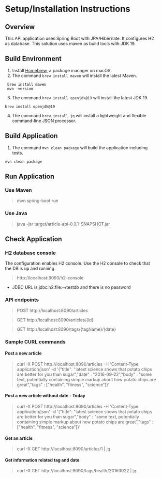 # Setup/Installation Instructions

## Overview
This API application uses Spring Boot with JPA/Hibernate. It configures H2 as database. 
This solution uses maven as build tools with JDK 19.

## Build Environment
1. Install [Homebrew](https://docs.brew.sh/Installation), a package manager on macOS.
1. The command `brew install maven` will install the latest Maven.
```
 brew install maven
 mvn -version
```
3. The command `brew install openjdk@19` will install the latest JDK 19.
```
brew install openjdk@19
```
4. The command `brew install jq` will install a lightweight and flexible command-line JSON processor.

## Build Application
1. The command `mvn clean package` will build the application including tests. 
```
mvn clean package
```

## Run Application
### Use Maven
> mvn spring-boot:run
### Use Java
> java -jar target/article-api-0.0.1-SNAPSHOT.jar 

## Check Application
### H2 database console
The configuration enables H2 console. 
Use the H2 console to check that the DB is up and running.
> http://localhost:8090/h2-console
* JDBC URL is jdbc:h2:file:~/testdb and there is no password

### API endpoints
> POST http://localhost:8090/articles

> GET http://localhost:8090/articles/{id}

> GET http://localhost:8090/tags/{tagName}/{date}
 
### Sample CURL commands
#### Post a new article
> curl -X POST http://localhost:8090/articles -H 'Content-Type: application/json' -d '{"title": "latest science shows that potato chips are better for you than sugar","date" : "2016-09-22","body" : "some text, potentially containing simple markup about how potato chips are great","tags" : ["health", "fitness", "science"]}'
#### Post a new article without date - Today
> curl -X POST http://localhost:8090/articles -H 'Content-Type: application/json' -d '{"title": "latest science shows that potato chips are better for you than sugar","body" : "some text, potentially containing simple markup about how potato chips are great","tags" : ["health", "fitness", "science"]}'
#### Get an article
> curl -X GET http://localhost:8090/articles/1 | jq
#### Get information related tag and date
> curl -X GET http://localhost:8090/tags/health/20160922 | jq